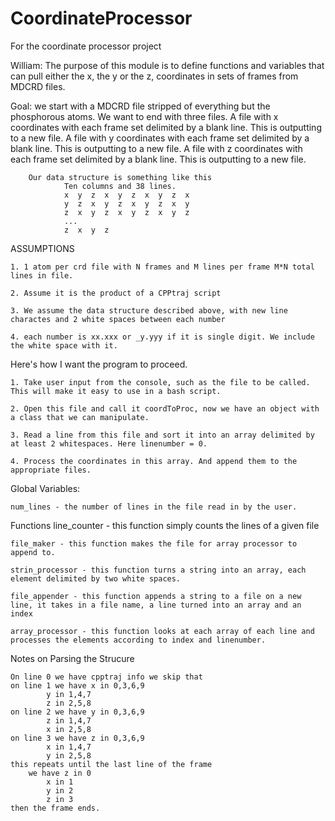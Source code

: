 # CoordinateProcessor
For the coordinate processor project

William:
The purpose of this module is to define functions and variables that can pull either the x, the y or the z, coordinates
in sets of frames from MDCRD files.

Goal: we start with a MDCRD file stripped of everything but the phosphorous atoms. We want to end with three files.
        A file with x coordinates with each frame set delimited by a blank line. This is outputting to a new file.
        A file with y coordinates with each frame set delimited by a blank line. This is outputting to a new file.
        A file with z coordinates with each frame set delimited by a blank line. This is outputting to a new file.

        Our data structure is something like this
                Ten columns and 38 lines.
                x  y  z  x  y  z  x  y  z  x
                y  z  x  y  z  x  y  z  x  y
                z  x  y  z  x  y  z  x  y  z
                ...
                z  x  y  z
ASSUMPTIONS

	1. 1 atom per crd file with N frames and M lines per frame M*N total lines in file.
	
	2. Assume it is the product of a CPPtraj script
	
	3. We assume the data structure described above, with new line charactes and 2 white spaces between each number
	
	4. each number is xx.xxx or _y.yyy if it is single digit. We include the white space with it.
	

Here's how I want the program to proceed.

	1. Take user input from the console, such as the file to be called. This will make it easy to use in a bash script.

	2. Open this file and call it coordToProc, now we have an object with a class that we can manipulate.

	3. Read a line from this file and sort it into an array delimited by at least 2 whitespaces. Here linenumber = 0.

	4. Process the coordinates in this array. And append them to the appropriate files.


Global Variables:

	num_lines - the number of lines in the file read in by the user. 

Functions
	line_counter - this function simply counts the lines of a given file 
	
	file_maker - this function makes the file for array processor to append to. 

	strin_processor - this function turns a string into an array, each element delimited by two white spaces.

	file_appender - this function appends a string to a file on a new line, it takes in a file name, a line turned into an array and an index

	array_processor - this function looks at each array of each line and processes the elements according to index and linenumber. 


Notes on Parsing the Strucure

	On line 0 we have cpptraj info we skip that 
	on line 1 we have x in 0,3,6,9
			y in 1,4,7
			z in 2,5,8
	on line 2 we have y in 0,3,6,9
			z in 1,4,7
			x in 2,5,8
	on line 3 we have z in 0,3,6,9
			x in 1,4,7
			y in 2,5,8
	this repeats until the last line of the frame
		we have z in 0
			x in 1
			y in 2
			z in 3
	then the frame ends. 
